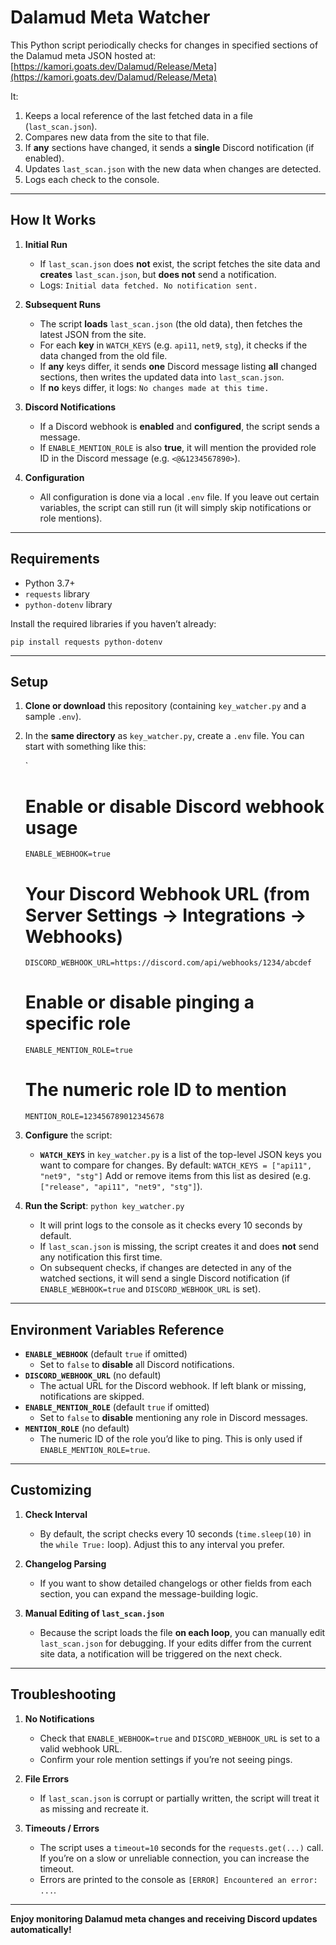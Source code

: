 # Dalamud Meta Watcher

This Python script periodically checks for changes in specified sections of the Dalamud meta JSON hosted at:  
[https://kamori.goats.dev/Dalamud/Release/Meta](https://kamori.goats.dev/Dalamud/Release/Meta)

It:

1. Keeps a local reference of the last fetched data in a file (`last_scan.json`).
2. Compares new data from the site to that file.
3. If **any** sections have changed, it sends a **single** Discord notification (if enabled).
4. Updates `last_scan.json` with the new data when changes are detected.
5. Logs each check to the console.

---

## How It Works

1. **Initial Run**  
   - If `last_scan.json` does **not** exist, the script fetches the site data and **creates** `last_scan.json`, but **does not** send a notification.  
   - Logs: `Initial data fetched. No notification sent.`  

2. **Subsequent Runs**  
   - The script **loads** `last_scan.json` (the old data), then fetches the latest JSON from the site.  
   - For each **key** in `WATCH_KEYS` (e.g. `api11`, `net9`, `stg`), it checks if the data changed from the old file.  
   - If **any** keys differ, it sends **one** Discord message listing **all** changed sections, then writes the updated data into `last_scan.json`.  
   - If **no** keys differ, it logs: `No changes made at this time.`  

3. **Discord Notifications**  
   - If a Discord webhook is **enabled** and **configured**, the script sends a message.  
   - If `ENABLE_MENTION_ROLE` is also **true**, it will mention the provided role ID in the Discord message (e.g. `<@&1234567890>`).  

4. **Configuration**  
   - All configuration is done via a local `.env` file. If you leave out certain variables, the script can still run (it will simply skip notifications or role mentions).

---

## Requirements

- Python 3.7+  
- `requests` library  
- `python-dotenv` library  

Install the required libraries if you haven’t already:

`pip install requests python-dotenv`

---

## Setup

1. **Clone or download** this repository (containing `key_watcher.py` and a sample `.env`).
2. In the **same directory** as `key_watcher.py`, create a `.env` file. You can start with something like this:

   `
   # Enable or disable Discord webhook usage
   `ENABLE_WEBHOOK=true`

   # Your Discord Webhook URL (from Server Settings -> Integrations -> Webhooks)
   `DISCORD_WEBHOOK_URL=https://discord.com/api/webhooks/1234/abcdef`

   # Enable or disable pinging a specific role
   `ENABLE_MENTION_ROLE=true`

   # The numeric role ID to mention
   `MENTION_ROLE=123456789012345678`

3. **Configure** the script:
   - **`WATCH_KEYS`** in `key_watcher.py` is a list of the top-level JSON keys you want to compare for changes. By default:
     `WATCH_KEYS = ["api11", "net9", "stg"]`
     Add or remove items from this list as desired (e.g. `["release", "api11", "net9", "stg"]`).

4. **Run the Script**:
   `python key_watcher.py`
   - It will print logs to the console as it checks every 10 seconds by default.  
   - If `last_scan.json` is missing, the script creates it and does **not** send any notification this first time.  
   - On subsequent checks, if changes are detected in any of the watched sections, it will send a single Discord notification (if `ENABLE_WEBHOOK=true` and `DISCORD_WEBHOOK_URL` is set).

---

## Environment Variables Reference

- **`ENABLE_WEBHOOK`** (default `true` if omitted)  
  - Set to `false` to **disable** all Discord notifications.  
- **`DISCORD_WEBHOOK_URL`** (no default)  
  - The actual URL for the Discord webhook. If left blank or missing, notifications are skipped.  
- **`ENABLE_MENTION_ROLE`** (default `true` if omitted)  
  - Set to `false` to **disable** mentioning any role in Discord messages.  
- **`MENTION_ROLE`** (no default)  
  - The numeric ID of the role you’d like to ping. This is only used if `ENABLE_MENTION_ROLE=true`.

---

## Customizing

1. **Check Interval**  
   - By default, the script checks every 10 seconds (`time.sleep(10)` in the `while True:` loop). Adjust this to any interval you prefer.

2. **Changelog Parsing**  
   - If you want to show detailed changelogs or other fields from each section, you can expand the message-building logic.

3. **Manual Editing of `last_scan.json`**  
   - Because the script loads the file **on each loop**, you can manually edit `last_scan.json` for debugging. If your edits differ from the current site data, a notification will be triggered on the next check.

---

## Troubleshooting

1. **No Notifications**  
   - Check that `ENABLE_WEBHOOK=true` and `DISCORD_WEBHOOK_URL` is set to a valid webhook URL.  
   - Confirm your role mention settings if you’re not seeing pings.  

2. **File Errors**  
   - If `last_scan.json` is corrupt or partially written, the script will treat it as missing and recreate it.  

3. **Timeouts / Errors**  
   - The script uses a `timeout=10` seconds for the `requests.get(...)` call. If you’re on a slow or unreliable connection, you can increase the timeout.  
   - Errors are printed to the console as `[ERROR] Encountered an error: ...`.

---

**Enjoy monitoring Dalamud meta changes and receiving Discord updates automatically!**
